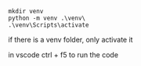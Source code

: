 ```
mkdir venv
python -m venv .\venv\
.\venv\Scripts\activate
```

if there is a venv folder, only activate it

in vscode ctrl + f5 to run the code
